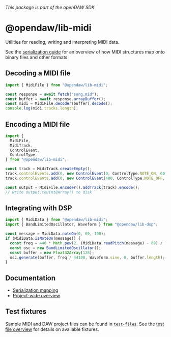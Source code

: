 _This package is part of the openDAW SDK_

# @opendaw/lib-midi

Utilities for reading, writing and interpreting MIDI data.

See the [serialization guide](../../docs/docs-dev/serialization/midi.md) for
an overview of how MIDI structures map onto binary files and other formats.

## Decoding a MIDI file

```ts
import { MidiFile } from "@opendaw/lib-midi";

const response = await fetch("song.mid");
const buffer = await response.arrayBuffer();
const midi = MidiFile.decoder(buffer).decode();
console.log(midi.tracks.length);
```

## Encoding a MIDI file

```ts
import {
  MidiFile,
  MidiTrack,
  ControlEvent,
  ControlType,
} from "@opendaw/lib-midi";

const track = MidiTrack.createEmpty();
track.controlEvents.add(0, new ControlEvent(0, ControlType.NOTE_ON, 60, 127));
track.controlEvents.add(0, new ControlEvent(480, ControlType.NOTE_OFF, 60, 0));

const output = MidiFile.encoder().addTrack(track).encode();
// write output.toUint8Array() to disk
```

## Integrating with DSP

```ts
import { MidiData } from "@opendaw/lib-midi";
import { BandLimitedOscillator, Waveform } from "@opendaw/lib-dsp";

const message = MidiData.noteOn(0, 69, 100);
if (MidiData.isNoteOn(message)) {
  const freq = 440 * Math.pow(2, (MidiData.readPitch(message) - 69) / 12);
  const osc = new BandLimitedOscillator();
  const buffer = new Float32Array(128);
  osc.generate(buffer, freq / 44100, Waveform.sine, 0, buffer.length);
}
```

## Documentation

- [Serialization mapping](../../docs/docs-dev/serialization/midi.md)
- [Project-wide overview](../../docs/docs-dev/serialization/overview.md)

## Test fixtures

Sample MIDI and DAW project files can be found in [`test-files`](../../test-files). See the
[test file overview](../../docs/docs-dev/testing/test-files.md) for details on available fixtures.
